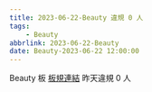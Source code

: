 ```yaml
---
title: 2023-06-22-Beauty 違規 0 人
tags:
    - Beauty
abbrlink: 2023-06-22-Beauty
date: Beauty-2023-06-22 12:00:00
---
```

Beauty 板 [板規連結](https://www.ptt.cc/bbs/Beauty/M.1630069980.A.84B.html)
昨天違規 0 人
